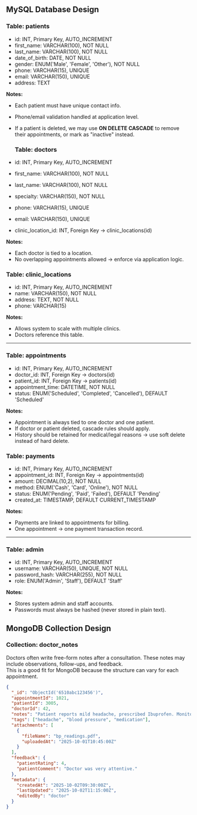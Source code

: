 ## MySQL Database Design

### Table: patients
- id: INT, Primary Key, AUTO_INCREMENT  
- first_name: VARCHAR(100), NOT NULL  
- last_name: VARCHAR(100), NOT NULL  
- date_of_birth: DATE, NOT NULL  
- gender: ENUM('Male', 'Female', 'Other'), NOT NULL  
- phone: VARCHAR(15), UNIQUE  
- email: VARCHAR(150), UNIQUE  
- address: TEXT  

**Notes:**  
- Each patient must have unique contact info.  
- Phone/email validation handled at application level.  
- If a patient is deleted, we may use **ON DELETE CASCADE** to remove their appointments, or mark as "inactive" instead.

  ### Table: doctors
- id: INT, Primary Key, AUTO_INCREMENT  
- first_name: VARCHAR(100), NOT NULL  
- last_name: VARCHAR(100), NOT NULL  
- specialty: VARCHAR(150), NOT NULL  
- phone: VARCHAR(15), UNIQUE  
- email: VARCHAR(150), UNIQUE  
- clinic_location_id: INT, Foreign Key → clinic_locations(id)  

**Notes:**  
- Each doctor is tied to a location.  
- No overlapping appointments allowed → enforce via application logic.

  
### Table: clinic_locations
- id: INT, Primary Key, AUTO_INCREMENT  
- name: VARCHAR(150), NOT NULL  
- address: TEXT, NOT NULL  
- phone: VARCHAR(15)  

**Notes:**  
- Allows system to scale with multiple clinics.  
- Doctors reference this table.  

---

### Table: appointments
- id: INT, Primary Key, AUTO_INCREMENT  
- doctor_id: INT, Foreign Key → doctors(id)  
- patient_id: INT, Foreign Key → patients(id)  
- appointment_time: DATETIME, NOT NULL  
- status: ENUM('Scheduled', 'Completed', 'Cancelled'), DEFAULT 'Scheduled'  

**Notes:**  
- Appointment is always tied to one doctor and one patient.  
- If doctor or patient deleted, cascade rules should apply.  
- History should be retained for medical/legal reasons → use soft delete instead of hard delete.  



### Table: payments
- id: INT, Primary Key, AUTO_INCREMENT  
- appointment_id: INT, Foreign Key → appointments(id)  
- amount: DECIMAL(10,2), NOT NULL  
- method: ENUM('Cash', 'Card', 'Online'), NOT NULL  
- status: ENUM('Pending', 'Paid', 'Failed'), DEFAULT 'Pending'  
- created_at: TIMESTAMP, DEFAULT CURRENT_TIMESTAMP  

**Notes:**  
- Payments are linked to appointments for billing.  
- One appointment → one payment transaction record.  

---

### Table: admin
- id: INT, Primary Key, AUTO_INCREMENT  
- username: VARCHAR(50), UNIQUE, NOT NULL  
- password_hash: VARCHAR(255), NOT NULL  
- role: ENUM('Admin', 'Staff'), DEFAULT 'Staff'  

**Notes:**  
- Stores system admin and staff accounts.  
- Passwords must always be hashed (never stored in plain text).  


## MongoDB Collection Design

### Collection: doctor_notes

Doctors often write free-form notes after a consultation. These notes may include observations, follow-ups, and feedback.  
This is a good fit for MongoDB because the structure can vary for each appointment.

```json
{
  "_id": "ObjectId('6510abc123456')",
  "appointmentId": 1021,
  "patientId": 3005,
  "doctorId": 42,
  "notes": "Patient reports mild headache, prescribed Ibuprofen. Monitor blood pressure.",
  "tags": ["headache", "blood pressure", "medication"],
  "attachments": [
    {
      "fileName": "bp_readings.pdf",
      "uploadedAt": "2025-10-01T10:45:00Z"
    }
  ],
  "feedback": {
    "patientRating": 4,
    "patientComment": "Doctor was very attentive."
  },
  "metadata": {
    "createdAt": "2025-10-02T09:30:00Z",
    "lastUpdated": "2025-10-02T11:15:00Z",
    "editedBy": "doctor"
  }
}
